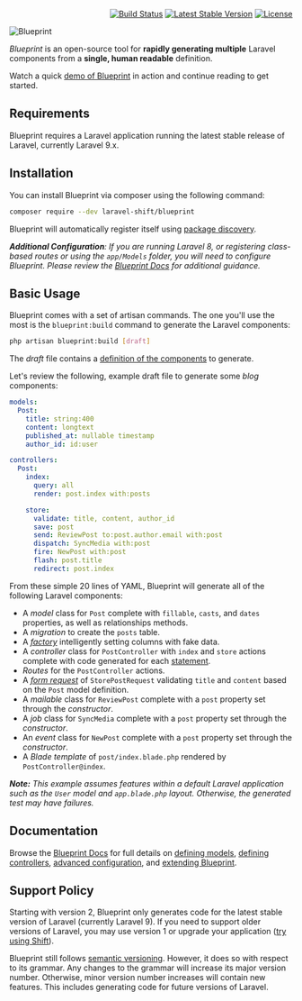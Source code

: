 <p align="right">
    <a href="https://github.com/laravel-shift/blueprint/actions"><img src="https://github.com/laravel-shift/blueprint/workflows/Build/badge.svg" alt="Build Status"></a>
    <a href="https://packagist.org/packages/laravel-shift/blueprint"><img src="https://poser.pugx.org/laravel-shift/blueprint/v/stable.svg" alt="Latest Stable Version"></a>
    <a href="https://github.com/badges/poser/blob/master/LICENSE"><img src="https://poser.pugx.org/laravel-shift/blueprint/license.svg" alt="License"></a>
</p>

![Blueprint](blueprint-logo.png)

_Blueprint_ is an open-source tool for **rapidly generating multiple** Laravel components from a **single, human readable** definition.

Watch a quick [demo of Blueprint](https://www.youtube.com/watch?v=A_gUCwni_6c) in action and continue reading to get started.

## Requirements
Blueprint requires a Laravel application running the latest stable release of Laravel, currently Laravel 9.x.

## Installation
You can install Blueprint via composer using the following command:

```sh
composer require --dev laravel-shift/blueprint
```

Blueprint will automatically register itself using [package discovery](https://laravel.com/docs/packages#package-discovery).

_**Additional Configuration**: If you are running Laravel 8, or registering class-based routes or using the `app/Models` folder, you will need to configure Blueprint. Please review the [Blueprint Docs](https://blueprint.laravelshift.com/docs/advanced-configuration/) for additional guidance._

## Basic Usage
Blueprint comes with a set of artisan commands. The one you'll use the most is the `blueprint:build` command to generate the Laravel components:

```sh
php artisan blueprint:build [draft]
```

The _draft_ file contains a [definition of the components](https://blueprint.laravelshift.com/docs/generating-components/) to generate.

Let's review the following, example draft file to generate some _blog_ components:

```yaml
models:
  Post:
    title: string:400
    content: longtext
    published_at: nullable timestamp
    author_id: id:user

controllers:
  Post:
    index:
      query: all
      render: post.index with:posts

    store:
      validate: title, content, author_id
      save: post
      send: ReviewPost to:post.author.email with:post
      dispatch: SyncMedia with:post
      fire: NewPost with:post
      flash: post.title
      redirect: post.index
```

From these simple 20 lines of YAML, Blueprint will generate all of the following Laravel components:

- A _model_ class for `Post` complete with `fillable`, `casts`, and `dates` properties, as well as relationships methods.
- A _migration_ to create the `posts` table.
- A [_factory_](https://laravel.com/docs/database-testing) intelligently setting columns with fake data.
- A _controller_ class for `PostController` with `index` and `store` actions complete with code generated for each [statement](https://blueprint.laravelshift.com/docs/controller-statements/).
- _Routes_ for the `PostController` actions.
- A [_form request_](https://laravel.com/docs/validation#form-request-validation) of `StorePostRequest` validating `title` and `content` based on the `Post` model definition.
- A _mailable_ class for `ReviewPost` complete with a `post` property set through the _constructor_.
- A _job_ class for `SyncMedia` complete with a `post` property set through the _constructor_.
- An _event_ class for `NewPost` complete with a `post` property set through the _constructor_.
- A _Blade template_ of `post/index.blade.php` rendered by `PostController@index`.

_**Note:** This example assumes features within a default Laravel application such as the `User` model and `app.blade.php` layout. Otherwise, the generated test may have failures._

## Documentation
Browse the [Blueprint Docs](https://blueprint.laravelshift.com/) for full details on [defining models](https://blueprint.laravelshift.com/docs/defining-models/), [defining controllers](https://blueprint.laravelshift.com/docs/defining-controllers/), [advanced configuration](https://blueprint.laravelshift.com/docs/advanced-configuration/), and [extending Blueprint](https://blueprint.laravelshift.com/docs/extending-blueprint/).

## Support Policy
Starting with version 2, Blueprint only generates code for the latest stable version of Laravel (currently Laravel 9). If you need to support older versions of Laravel, you may use version 1 or upgrade your application ([try using Shift](https://laravelshift.com)).

Blueprint still follows [semantic versioning](https://semver.org/). However, it does so with respect to its grammar. Any changes to the grammar will increase its major version number. Otherwise, minor version number increases will contain new features. This includes generating code for future versions of Laravel.
